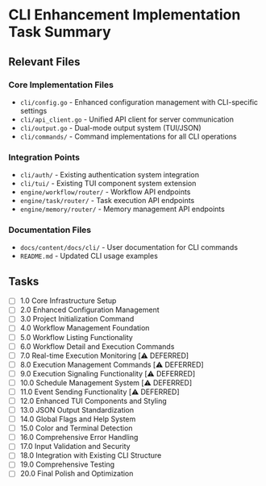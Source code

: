 # CLI Enhancement Implementation Task Summary

## Relevant Files

### Core Implementation Files

- `cli/config.go` - Enhanced configuration management with CLI-specific settings
- `cli/api_client.go` - Unified API client for server communication
- `cli/output.go` - Dual-mode output system (TUI/JSON)
- `cli/commands/` - Command implementations for all CLI operations

### Integration Points

- `cli/auth/` - Existing authentication system integration
- `cli/tui/` - Existing TUI component system extension
- `engine/workflow/router/` - Workflow API endpoints
- `engine/task/router/` - Task execution API endpoints
- `engine/memory/router/` - Memory management API endpoints

### Documentation Files

- `docs/content/docs/cli/` - User documentation for CLI commands
- `README.md` - Updated CLI usage examples

## Tasks

- [ ] 1.0 Core Infrastructure Setup
- [ ] 2.0 Enhanced Configuration Management
- [ ] 3.0 Project Initialization Command
- [ ] 4.0 Workflow Management Foundation
- [ ] 5.0 Workflow Listing Functionality
- [ ] 6.0 Workflow Detail and Execution Commands
- [ ] 7.0 Real-time Execution Monitoring [⚠️ DEFERRED]
- [ ] 8.0 Execution Management Commands [⚠️ DEFERRED]
- [ ] 9.0 Execution Signaling Functionality [⚠️ DEFERRED]
- [ ] 10.0 Schedule Management System [⚠️ DEFERRED]
- [ ] 11.0 Event Sending Functionality [⚠️ DEFERRED]
- [ ] 12.0 Enhanced TUI Components and Styling
- [ ] 13.0 JSON Output Standardization
- [ ] 14.0 Global Flags and Help System
- [ ] 15.0 Color and Terminal Detection
- [ ] 16.0 Comprehensive Error Handling
- [ ] 17.0 Input Validation and Security
- [ ] 18.0 Integration with Existing CLI Structure
- [ ] 19.0 Comprehensive Testing
- [ ] 20.0 Final Polish and Optimization
